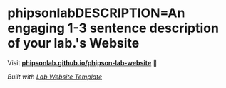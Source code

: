
# phipsonlabDESCRIPTION=An engaging 1-3 sentence description of your lab.'s Website

Visit **[phipsonlab.github.io/phipson-lab-website](https://phipsonlab.github.io/phipson-lab-website)** 🚀

_Built with [Lab Website Template](https://greene-lab.gitbook.io/lab-website-template-docs)_
